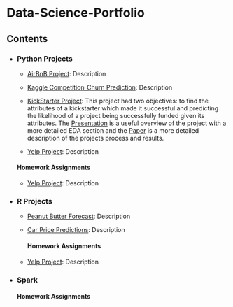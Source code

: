 # Data-Science-Portfolio

## Contents

- ### Python Projects

	- [AirBnB Project](https://github.com/Rwoot14/Data-Science-Portfolio/blob/master/AirBnB%20Project/AirBnB%20Project.ipynb): Description
  
  - [Kaggle Competition_Churn Prediction](https://github.com/Rwoot14/Data-Science-Portfolio/tree/master/Kaggle%20Competition_Churn%20Prediction%20): Description
  
  - [KickStarter Project](https://github.com/Rwoot14/Data-Science-Portfolio/blob/master/KickStarter%20Project/KickStarter%20Project.ipynb): This project had two objectives: to find the attributes of a kickstarter which made it successful and predicting the likelihood of a project being successfully funded given its attributes. The [Presentation](https://github.com/Rwoot14/Data-Science-Portfolio/blob/master/KickStarter%20Project/Project%20slides.pdf) is a useful overview of the project with a more detailed EDA section and the [Paper](https://github.com/Rwoot14/Data-Science-Portfolio/blob/master/KickStarter%20Project/Pattern%20Analysis%20of%20Kickstarter%20Projects.pdf) is a more detailed description of the projects process and results.
  
  - [Yelp Project](https://github.com/Rwoot14/Data-Science-Portfolio/tree/master/KickStarter%20Project): Description
  
   #### Homework Assignments
  
  - [Yelp Project](https://github.com/Rwoot14/Data-Science-Portfolio/tree/master/KickStarter%20Project): Description
  
- ### R Projects

  - [Peanut Butter Forecast](https://rpubs.com/rwoot14/ga2_draft): Description
  
  - [Car Price Predictions](https://rpubs.com/rwoot14/ga2_draft): Description

    #### Homework Assignments
    
  - [Yelp Project](https://github.com/Rwoot14/Data-Science-Portfolio/tree/master/KickStarter%20Project): Description    

- ### Spark

    #### Homework Assignments

